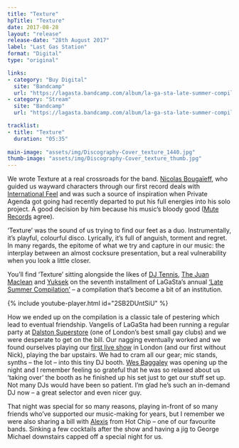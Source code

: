 ```yaml
---
title: "Texture"
hpTitle: "Texture"
date: 2017-08-28
layout: "release"
release-date: "28th August 2017"
label: "Last Gas Station"
format: "Digital"
type: "original"

links:
- category: "Buy Digital"
  site: "Bandcamp"
  url: "https://lagasta.bandcamp.com/album/la-ga-sta-late-summer-compilation-vol-7"
- category: "Stream"
  site: "Bandcamp"
  url: "https://lagasta.bandcamp.com/album/la-ga-sta-late-summer-compilation-vol-7"

tracklist:
- title: "Texture"
  duration: "05:35"
   
main-image: "assets/img/Discography-Cover_texture_1440.jpg"
thumb-image: "assets/img/Discography-Cover_texture_thumb.jpg"
---
```


We wrote Texture at a real crossroads for the band. [Nicolas Bougaïeff](https://soundcloud.com/nicolasbougaieff), who guided us wayward characters through our first record deals with [International Feel](https://soundcloud.com/international-feel) and was such a source of inspiration when Private Agenda got going had recently departed to put his full energies into his solo project. A good decision by him because his music’s bloody good ([Mute Records](http://mute.com/) agree).


‘Texture’ was the sound of us trying to find our feet as a duo. Instrumentally, it’s playful, colourful disco. Lyrically, it’s full of anguish, torment and regret. In many regards, the epitome of what we try and capture in our music: the interplay between an almost cocksure presentation, but a real vulnerability when you look a little closer.  


You’ll find ‘Texture’ sitting alongside the likes of [DJ Tennis](https://soundcloud.com/djtennisdjtennis), [The Juan Maclean](http://www.thejuanmaclean.com/) and [Yuksek](https://soundcloud.com/yuksek) on the seventh installment of LaGaSta’s annual [‘Late Summer Compilation’](https://lagasta.bandcamp.com/album/la-ga-sta-late-summer-compilation-vol-7) – a compilation that’s become a bit of an institution. 

{% include youtube-player.html id="2SB2DUntSiU" %}

How we ended up on the compilation is a classic tale of pestering which lead to eventual friendship. Vangelis of LaGaSta had been running a regular party at [Dalston Superstore](http://dalstonsuperstore.com/) (one of London’s best small gay clubs) and we were desperate to get on the bill. Our nagging eventually worked and we found ourselves playing our [first live show](https://www.residentadvisor.net/events/840622) in London (and our first without Nick), playing the bar upstairs. We had to cram all our gear; mic stands, synths – the lot – into this tiny DJ booth. [Wes Baggaley](https://www.residentadvisor.net/dj/wesbaggaley) was opening up the night and I remember feeling so grateful that he was so relaxed about us ‘taking over’ the booth as he finished up his set just to get our stuff set up. Not many DJs would have been so patient. I’m glad he’s such an in-demand DJ now – a great selector and even nicer guy. 


That night was special for so many reasons, playing in-front of so many friends who’ve supported our music-making for years, but I remember we were also sharing a bill with [Alexis](https://www.alexistaylorsolo.com/) from Hot Chip – one of our favourite bands. Sinking a few cocktails after the show and having a jig to George Michael downstairs capped off a special night for us.
